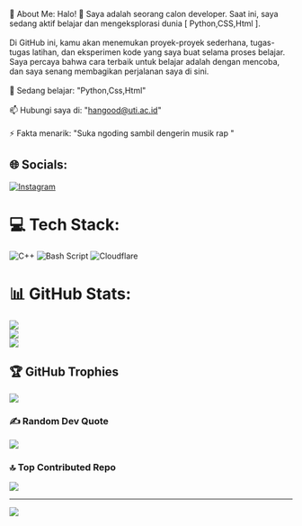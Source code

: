 💫 About Me:
Halo! 👋 Saya adalah seorang calon developer. Saat ini, saya sedang aktif belajar dan mengeksplorasi dunia [ Python,CSS,Html ].<br><br>Di GitHub ini, kamu akan menemukan proyek-proyek sederhana, tugas-tugas latihan, dan eksperimen kode yang saya buat selama proses belajar. Saya percaya bahwa cara terbaik untuk belajar adalah dengan mencoba, dan saya senang membagikan perjalanan saya di sini.<br><br>    🌱 Sedang belajar: "Python,Css,Html"<br><br>    📫 Hubungi saya di: "hangood@uti.ac.id"<br><br>    ⚡ Fakta menarik: "Suka ngoding sambil dengerin musik rap "


## 🌐 Socials:
[![Instagram](https://img.shields.io/badge/Instagram-%23E4405F.svg?logo=Instagram&logoColor=white)](https://instagram.com/hangood24) 

# 💻 Tech Stack:
![C++](https://img.shields.io/badge/c++-%2300599C.svg?style=for-the-badge&logo=c%2B%2B&logoColor=white) ![Bash Script](https://img.shields.io/badge/bash_script-%23121011.svg?style=for-the-badge&logo=gnu-bash&logoColor=white) ![Cloudflare](https://img.shields.io/badge/Cloudflare-F38020?style=for-the-badge&logo=Cloudflare&logoColor=white)
# 📊 GitHub Stats:
![](https://github-readme-stats.vercel.app/api?username=mfrnudin&theme=dark&hide_border=false&include_all_commits=false&count_private=false)<br/>
![](https://nirzak-streak-stats.vercel.app/?user=mfrnudin&theme=dark&hide_border=false)<br/>
![](https://github-readme-stats.vercel.app/api/top-langs/?username=mfrnudin&theme=dark&hide_border=false&include_all_commits=false&count_private=false&layout=compact)

## 🏆 GitHub Trophies
![](https://github-profile-trophy.vercel.app/?username=mfrnudin&theme=gruvbox&no-frame=false&no-bg=true&margin-w=4)

### ✍️ Random Dev Quote
![](https://quotes-github-readme.vercel.app/api?type=horizontal&theme=radical)

### 🔝 Top Contributed Repo
![](https://github-contributor-stats.vercel.app/api?username=mfrnudin&limit=5&theme=dark&combine_all_yearly_contributions=true)

---
[![](https://visitcount.itsvg.in/api?id=mfrnudin&icon=0&color=0)](https://visitcount.itsvg.in)

<!-- Proudly created with GPRM ( https://gprm.itsvg.in ) -->
